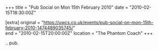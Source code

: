 +++
title = "Pub Social on Mon 15th February 2010"
date = "2010-02-15T18:30:00Z"

[extra]
original = "https://uwcs.co.uk/events/pub-social-on-mon-15th-february-2010-1474489035745/"    
end = "2010-02-15T20:00:00Z"
location = "The Phantom Coach"
+++

.. pub.

